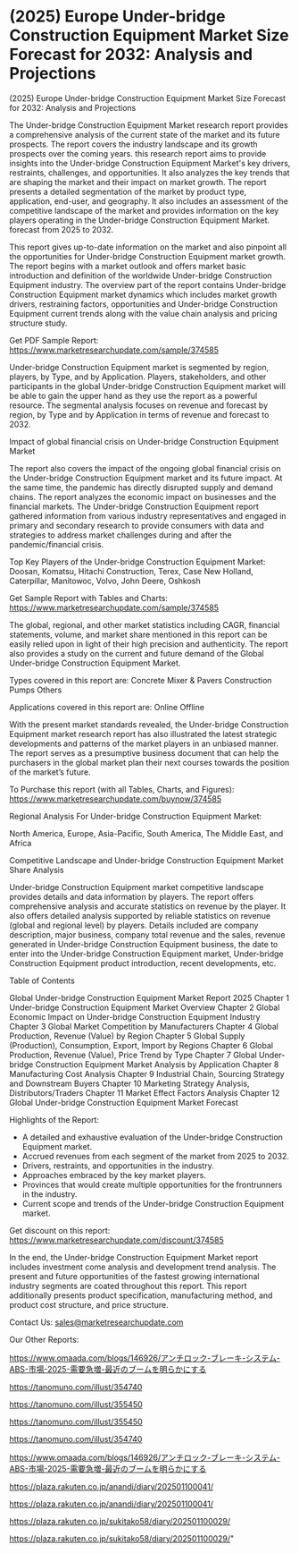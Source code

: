 # (2025) Europe Under-bridge Construction Equipment Market Size Forecast for 2032: Analysis and Projections
 (2025) Europe Under-bridge Construction Equipment Market Size Forecast for 2032: Analysis and Projections

The Under-bridge Construction Equipment Market research report provides a comprehensive analysis of the current state of the market and its future prospects. The report covers the industry landscape and its growth prospects over the coming years. this research report aims to provide insights into the Under-bridge Construction Equipment Market's key drivers, restraints, challenges, and opportunities. It also analyzes the key trends that are shaping the market and their impact on market growth. The report presents a detailed segmentation of the market by product type, application, end-user, and geography. It also includes an assessment of the competitive landscape of the market and provides information on the key players operating in the Under-bridge Construction Equipment Market. forecast from 2025 to 2032.

This report gives up-to-date information on the market and also pinpoint all the opportunities for Under-bridge Construction Equipment market growth. The report begins with a market outlook and offers market basic introduction and definition of the worldwide Under-bridge Construction Equipment industry. The overview part of the report contains Under-bridge Construction Equipment market dynamics which includes market growth drivers, restraining factors, opportunities and Under-bridge Construction Equipment current trends along with the value chain analysis and pricing structure study.

Get PDF Sample Report: https://www.marketresearchupdate.com/sample/374585

Under-bridge Construction Equipment market is segmented by region, players, by Type, and by Application. Players, stakeholders, and other participants in the global Under-bridge Construction Equipment market will be able to gain the upper hand as they use the report as a powerful resource. The segmental analysis focuses on revenue and forecast by region, by Type and by Application in terms of revenue and forecast to 2032.

Impact of global financial crisis on Under-bridge Construction Equipment Market

The report also covers the impact of the ongoing global financial crisis on the Under-bridge Construction Equipment market and its future impact. At the same time, the pandemic has directly disrupted supply and demand chains. The report analyzes the economic impact on businesses and the financial markets. The Under-bridge Construction Equipment report gathered information from various industry representatives and engaged in primary and secondary research to provide consumers with data and strategies to address market challenges during and after the pandemic/financial crisis.

Top Key Players of the Under-bridge Construction Equipment Market:
Doosan, Komatsu, Hitachi Construction, Terex, Case New Holland, Caterpillar, Manitowoc, Volvo, John Deere, Oshkosh


Get Sample Report with Tables and Charts: https://www.marketresearchupdate.com/sample/374585

The global, regional, and other market statistics including CAGR, financial statements, volume, and market share mentioned in this report can be easily relied upon in light of their high precision and authenticity. The report also provides a study on the current and future demand of the Global Under-bridge Construction Equipment Market.

Types covered in this report are:
Concrete Mixer & Pavers
Construction Pumps
Others


Applications covered in this report are:
Online
Offline


With the present market standards revealed, the Under-bridge Construction Equipment market research report has also illustrated the latest strategic developments and patterns of the market players in an unbiased manner. The report serves as a presumptive business document that can help the purchasers in the global market plan their next courses towards the position of the market’s future.

To Purchase this report (with all Tables, Charts, and Figures): https://www.marketresearchupdate.com/buynow/374585

Regional Analysis For Under-bridge Construction Equipment Market:

North America, Europe, Asia-Pacific, South America, The Middle East, and Africa

Competitive Landscape and Under-bridge Construction Equipment Market Share Analysis

Under-bridge Construction Equipment market competitive landscape provides details and data information by players. The report offers comprehensive analysis and accurate statistics on revenue by the player. It also offers detailed analysis supported by reliable statistics on revenue (global and regional level) by players. Details included are company description, major business, company total revenue and the sales, revenue generated in Under-bridge Construction Equipment business, the date to enter into the Under-bridge Construction Equipment market, Under-bridge Construction Equipment product introduction, recent developments, etc.

Table of Contents

Global Under-bridge Construction Equipment Market Report 2025
Chapter 1 Under-bridge Construction Equipment Market Overview
Chapter 2 Global Economic Impact on Under-bridge Construction Equipment Industry
Chapter 3 Global Market Competition by Manufacturers
Chapter 4 Global Production, Revenue (Value) by Region
Chapter 5 Global Supply (Production), Consumption, Export, Import by Regions
Chapter 6 Global Production, Revenue (Value), Price Trend by Type
Chapter 7 Global Under-bridge Construction Equipment Market Analysis by Application
Chapter 8 Manufacturing Cost Analysis
Chapter 9 Industrial Chain, Sourcing Strategy and Downstream Buyers
Chapter 10 Marketing Strategy Analysis, Distributors/Traders
Chapter 11 Market Effect Factors Analysis
Chapter 12 Global Under-bridge Construction Equipment Market Forecast

Highlights of the Report:

- A detailed and exhaustive evaluation of the Under-bridge Construction Equipment market.
- Accrued revenues from each segment of the market from 2025 to 2032.
- Drivers, restraints, and opportunities in the industry.
- Approaches embraced by the key market players.
- Provinces that would create multiple opportunities for the frontrunners in the industry.
- Current scope and trends of the Under-bridge Construction Equipment market.

Get discount on this report: https://www.marketresearchupdate.com/discount/374585

In the end, the Under-bridge Construction Equipment Market report includes investment come analysis and development trend analysis. The present and future opportunities of the fastest growing international industry segments are coated throughout this report. This report additionally presents product specification, manufacturing method, and product cost structure, and price structure.

Contact Us:
sales@marketresearchupdate.com

Our Other Reports:

https://www.omaada.com/blogs/146926/アンチロック-ブレーキ-システム-ABS-市場-2025-需要急増-最近のブームを明らかにする

https://tanomuno.com/illust/354740

https://tanomuno.com/illust/355450

https://tanomuno.com/illust/355450

https://tanomuno.com/illust/354740

https://www.omaada.com/blogs/146926/アンチロック-ブレーキ-システム-ABS-市場-2025-需要急増-最近のブームを明らかにする

https://plaza.rakuten.co.jp/anandi/diary/202501100041/

https://plaza.rakuten.co.jp/anandi/diary/202501100041/

https://plaza.rakuten.co.jp/sukitako58/diary/202501100029/

https://plaza.rakuten.co.jp/sukitako58/diary/202501100029/"
